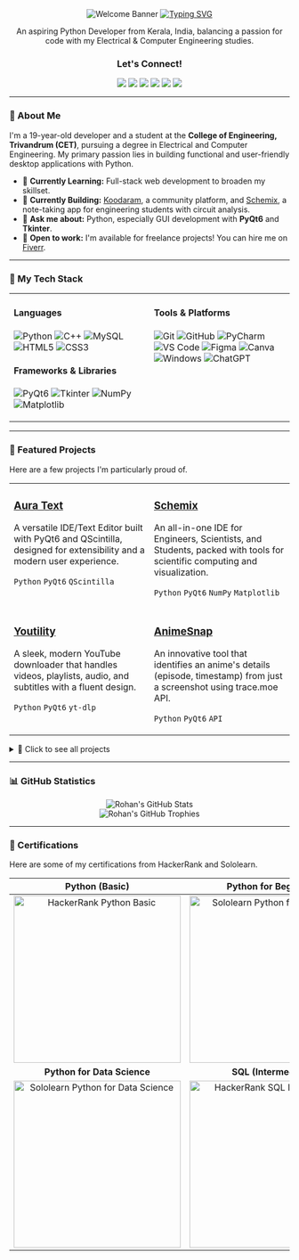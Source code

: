 <div align="center">
  <img src="https://github.com/rohankishore/rohankishore/assets/109947257/f50a5315-5380-4777-b7a8-0184aaa79897" alt="Welcome Banner">
  <a href="https://git.io/typing-svg"><img src="https://readme-typing-svg.demolab.com?font=Fira+Code&size=30&pause=1000&color=FFFFFF&background=40FFAC00&vCenter=true&random=false&width=435&lines=%F0%9F%91%8B%F0%9F%8F%BB+Hi+there!+I'm+Rohan" alt="Typing SVG"></a>
  
  <p>An aspiring Python Developer from Kerala, India, balancing a passion for code with my Electrical & Computer Engineering studies.</p>

  <h3>Let's Connect!</h3>
  <a href="https://www.hackerrank.com/profile/rohankishore7461"><img src="https://img.shields.io/badge/hackerrank-2EC866?style=for-the-badge&logo=hackerrank&logoColor=white"></a>
  <a href="https://rohankishore.github.io/"><img src="https://img.shields.io/badge/Portfolio-333333?style=for-the-badge&logo=googlechrome&logoColor=white"></a>
  <a href="https://www.fiverr.com/rohancodespy/"><img src="https://img.shields.io/badge/fiverr-1DBF73?style=for-the-badge&logo=fiverr&logoColor=white"></a>
  <a href="https://twitter.com/Aura_Text"><img src="https://img.shields.io/badge/Twitter-1DA1F2?style=for-the-badge&logo=X&logoColor=white"></a>
  <a href="https://www.linkedin.com/in/rohankishore/"><img src="https://img.shields.io/badge/linkedin-0A66C2?style=for-the-badge&logo=linkedin&logoColor=white"></a>
  <a href="https://ko-fi.com/rohankishore"><img src="https://img.shields.io/badge/Kofi-FF5E5B?style=for-the-badge&logo=kofi&logoColor=white"></a>
</div>

---

### 👋 About Me
I'm a 19-year-old developer and a student at the **College of Engineering, Trivandrum (CET)**, pursuing a degree in Electrical and Computer Engineering. My primary passion lies in building functional and user-friendly desktop applications with Python.

- 🌱 **Currently Learning:** Full-stack web development to broaden my skillset.
- 🚀 **Currently Building:** [Koodaram](https://koodaram.vercel.app), a community platform, and [Schemix](https://github.com/rohankishore/Schemix), a note-taking app for engineering students with circuit analysis.
- 💬 **Ask me about:** Python, especially GUI development with **PyQt6** and **Tkinter**.
- 💼 **Open to work:** I'm available for freelance projects! You can hire me on [Fiverr](https://www.fiverr.com/rohancodespy/).

---

### 🧰 My Tech Stack

<table>
  <tr>
    <td valign="top" width="50%">
      <h4>Languages</h4>
      <p>
        <img src="https://img.shields.io/badge/python-3776AB?style=for-the-badge&logo=python&logoColor=white" alt="Python">
        <img src="https://img.shields.io/badge/c++-00599C?style=for-the-badge&logo=c%2B%2B&logoColor=white" alt="C++">
        <img src="https://img.shields.io/badge/mysql-4479A1?style=for-the-badge&logo=mysql&logoColor=white" alt="MySQL">
        <img src="https://img.shields.io/badge/html5-E34F26?style=for-the-badge&logo=html5&logoColor=white" alt="HTML5">
        <img src="https://img.shields.io/badge/css3-1572B6?style=for-the-badge&logo=css3&logoColor=white" alt="CSS3">
      </p>
      <h4>Frameworks & Libraries</h4>
      <p>
        <img src="https://img.shields.io/badge/PyQt6-41CD52?style=for-the-badge&logo=qt&logoColor=white" alt="PyQt6">
        <img src="https://img.shields.io/badge/Tkinter-2B5B84?style=for-the-badge&logo=python&logoColor=white" alt="Tkinter">
        <img src="https://img.shields.io/badge/numpy-013243?style=for-the-badge&logo=numpy&logoColor=white" alt="NumPy">
        <img src="https://img.shields.io/badge/Matplotlib-3175A2?style=for-the-badge&logo=matplotlib&logoColor=white" alt="Matplotlib">
      </p>
    </td>
    <td valign="top" width="50%">
      <h4>Tools & Platforms</h4>
      <p>
        <img src="https://img.shields.io/badge/git-F05032?style=for-the-badge&logo=git&logoColor=white" alt="Git">
        <img src="https://img.shields.io/badge/github-181717?style=for-the-badge&logo=github&logoColor=white" alt="GitHub">
        <img src="https://img.shields.io/badge/Pycharm-000000?style=for-the-badge&logo=pycharm&logoColor=white" alt="PyCharm">
        <img src="https://img.shields.io/badge/VS%20Code-007ACC?style=for-the-badge&logo=visualstudiocode&logoColor=white" alt="VS Code">
        <img src="https://img.shields.io/badge/figma-F24E1E?style=for-the-badge&logo=figma&logoColor=white" alt="Figma">
        <img src="https://img.shields.io/badge/Canva-00C4CC?style=for-the-badge&logo=canva&logoColor=white" alt="Canva">
        <img src="https://img.shields.io/badge/Windows-0078D6?style=for-the-badge&logo=windows&logoColor=white" alt="Windows">
        <img src="https://img.shields.io/badge/ChatGPT-412991?style=for-the-badge&logo=openai&logoColor=white" alt="ChatGPT">
      </p>
    </td>
  </tr>
</table>

---

### 🚀 Featured Projects

Here are a few projects I'm particularly proud of.

<table>
  <tr>
    <td width="50%" valign="top">
      <h3><a href="https://github.com/rohankishore/Aura-Text">Aura Text</a></h3>
      <p>A versatile IDE/Text Editor built with PyQt6 and QScintilla, designed for extensibility and a modern user experience.</p>
      <p><code>Python</code> <code>PyQt6</code> <code>QScintilla</code></p>
    </td>
    <td width="50%" valign="top">
      <h3><a href="https://github.com/rohankishore/Schemix">Schemix</a></h3>
      <p>An all-in-one IDE for Engineers, Scientists, and Students, packed with tools for scientific computing and visualization.</p>
      <p><code>Python</code> <code>PyQt6</code> <code>NumPy</code> <code>Matplotlib</code></p>
    </td>
  </tr>
  <tr>
    <td width="50%" valign="top">
      <h3><a href="https://github.com/rohankishore/Youtility">Youtility</a></h3>
      <p>A sleek, modern YouTube downloader that handles videos, playlists, audio, and subtitles with a fluent design.</p>
      <p><code>Python</code> <code>PyQt6</code> <code>yt-dlp</code></p>
    </td>
    <td width="50%" valign="top">
      <h3><a href="https://github.com/rohankishore/AnimeSnap">AnimeSnap</a></h3>
      <p>An innovative tool that identifies an anime's details (episode, timestamp) from just a screenshot using trace.moe API.</p>
      <p><code>Python</code> <code>PyQt6</code> <code>API</code></p>
    </td>
  </tr>
</table>

<details>
  <summary>📁 Click to see all projects</summary>
  
  <h4>GUI Based (PyQt6 & Tk)</h4>
  <ul>
    <li><b>Aura Text</b>: IDE made with PyQt6 and QScintilla</li>
    <li><b>Youtility</b>: Youtube video/playlist downloader with a modern fluent design</li>
    <li><b>ZenNotes</b>: Notepad alternative with TTS, Translations, etc</li>
    <li><b>Spotifyte</b>: Spotify track/playlist downloader with a modern fluent design</li>
    <li><b>Schemix</b>: An IDE for Engineers, Scientists and Students made entirely with Python</li>
    <li><b>Submind</b>: AI Based Subtitles Generator for Videos / Audios</li>
    <li><b>CashFlow</b>: Finance manager app with Expense and Income tracking</li>
    <li><b>AnimeSnap</b>: Get details of an Anime from just its Screenshot</li>
    <li><b>cvGen</b>: CV Generator using PyQt6 to create beautiful CVs easily</li>
    <li><b>Graphyte</b>: Math graphing app like GeoGebra made with PyQt6 & Matplotlib</li>
    <li><b>Tempus</b>: Calendar with Horoscopes, TODOs, and Reminders</li>
    <li><b>QRGen</b>: Custom QR Code Generator with Logo and color support</li>
    <li><b>WiFi-Analyzer</b>: Network sniffer with built-in saved passwords viewer</li>
    <li><b>WinCalc</b>: Windows Calculator clone made with Tk</li>
  </ul>

  <h4>Other Projects</h4>
  <ul>
    <li><b>Dash</b>: An endless runner game with a Cyberpunk theme</li>
    <li><b>PasteCMD</b>: CLI App for Pastebin</li>
    <li><b>QoolTabs</b>: PyQt6/PySide6 TabWidget with drag-and-drop support</li>
  </ul>
  
  <h4>Educational</h4>
  <ul>
    <li><b>PhysiPy</b>: Python library to solve Physics equations</li>
    <li><b>Schemix</b>: An IDE for Engineers, Scientists and Students made entirely with Python</li>
    <li><b>Plotium</b>: Python library to plot chemical trends (Electronegativity, Atomic Radius, etc.)</li>
  </ul>
</details>

---

### 📊 GitHub Statistics

<div align="center">
  <img src="https://github-readme-stats.vercel.app/api?username=rohankishore&theme=vue-dark&show_icons=true&hide_border=false&count_private=true" alt="Rohan's GitHub Stats">
  <br>
  <img src="https://github-profile-trophy.vercel.app/?username=rohankishore&theme=juicyfresh&no-frame=false&row=1&margin-w=20&no-bg=true" alt="Rohan's GitHub Trophies">
</div>

---

### 📜 Certifications
Here are some of my certifications from HackerRank and Sololearn.

<div align="center">
  
| Python (Basic) | Python for Beginners |
| :---: | :---: |
| <img src="https://github.com/user-attachments/assets/6869f0ca-2a52-4082-974d-4ecbc953b7e6" width="300" alt="HackerRank Python Basic"> | <img src="https://github.com/user-attachments/assets/33e20867-5fec-44dd-9aa6-db39fc459f11" width="300" alt="Sololearn Python for Beginners"> |
| **Python for Data Science** | **SQL (Intermediate)** |
| <img src="https://github.com/user-attachments/assets/e4f8da55-e735-4241-a344-85e03e9e4be0" width="300" alt="Sololearn Python for Data Science"> | <img src="https://github.com/user-attachments/assets/246dcd04-dc49-4246-ae6d-066ee155ad55" width="300" alt="HackerRank SQL Intermediate"> |

</div>
